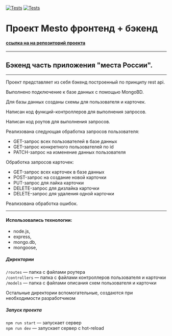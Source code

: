 [![Tests](../../actions/workflows/tests-13-sprint.yml/badge.svg)](../../actions/workflows/tests-13-sprint.yml) [![Tests](../../actions/workflows/tests-14-sprint.yml/badge.svg)](../../actions/workflows/tests-14-sprint.yml)

# Проект Mesto фронтенд + бэкенд

#### [ссылка на  на репозиторий проекта](https://github.com/Pyctam-AC/express-mesto-gha.git)



---
## Бэкенд часть приложения "места России".
---
Проект представляет из себя бэкенд построенный по принципу rest api.

Выполнено подключение к базе данных с помощью MongoBD.

Для базы данных созданы схемы для пользователя и карточек.

Написан код функций-контроллеров для выполнения запросов.

Написан код роутов для выполнения запросов.

Реализована следующая обработка запросов пользователя:
- GET-запрос всех пользователей в базе данных
- GET-запрос конкретного пользователей по id
- PATCH-запрос на изменение данных пользователя

Обработка запросов карточек:
- GET-запрос всех карточек в базе данных
- POST-запрос на создание новой карточки
- PUT-запрос для лайка карточки
- DELETE-запрос для дизлайка карточки
- DELETE-запрос для удаления одной карточки

Реализована обработка ошибок.

---

#### Использовались технологии:
- node.js,
- express,
- mongo.db,
- mongoose,


##### Директории

`/routes` — папка с файлами роутера  
`/controllers` — папка с файлами контроллеров пользователя и карточки   
`/models` — папка с файлами описания схем пользователя и карточки  
  
Остальные директории вспомогательные, создаются при необходимости разработчиком

##### Запуск проекта

`npm run start` — запускает сервер   
`npm run dev` — запускает сервер с hot-reload
